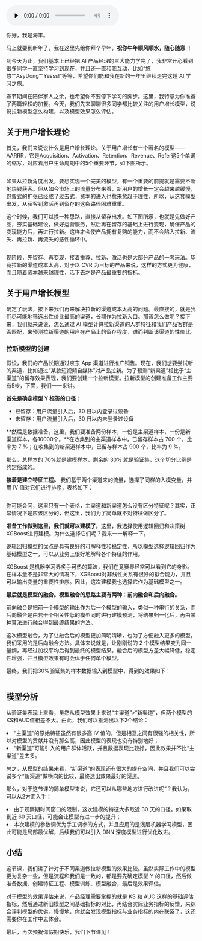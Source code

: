 <audio id="audio" title="春节加餐1 | 用户增长模型：怎么利用AI技术判断新渠道性价比？" controls="" preload="none"><source id="mp3" src="https://static001.geekbang.org/resource/audio/12/80/12f4087211cf2431ff6876e42e21d880.mp3"></audio>

你好，我是海丰。

马上就要到新年了，我在这里先给你拜个早年，**祝你牛年顺风顺水，随心随意** ！

到今天为止，我们基本上已经把 AI 产品经理的三大能力学完了，我非常开心看到很多同学一直坚持学习到现在，并且还一直和我互动，比如“悠悠”“AsyDong”“Yesss!”等等，希望你们能和我在新的一年里继续走完这趟 AI 学习之旅。

春节期间在陪伴家人之余，也希望你不要停下学习的脚步。这里，我特意为你准备了两篇轻松的加餐。今天，我们先来聊聊很多同学都比较关注的用户增长模型，说说拉新模型怎么构建，以及模型效果怎么评估。

## 关于用户增长理论

首先，我们来说说什么是用户增长理论。关于用户增长有一个著名的模型——AARRR，它是Acquisition、Activation、Retention、Revenue、Refer这5个单词的缩写，对应着用户生命周期中的5个重要环节，如下图所示。

<img src="https://static001.geekbang.org/resource/image/44/0e/445e00a9f4c3bfc0960c83d6e3bf3f0e.jpeg" alt="">

如果从拉新角度出发，要想实现一个完美的模型，有一个重要的前提就是需要不断地烧钱获客。但从如今市场上的流量分布来看，新用户的增长一定会越来越缓慢，野蛮式的扩张已经成了过去式，资本的进入也愈来愈趋于理性，所以，从这套模型出发，从获客到激活再到留存的这条路径困难重重。

这个时候，我们可以换一种思路，直接从留存出发。如下图所示，也就是先做好产品，夯实基础建设，做好运营服务，然后再在留存的基础上进行变现，确保产品的变现能力后，再进行拉新。这样才会使产品拥有复购的能力，而不会陷入拉新、流失、再拉新、再流失的恶性循环中。

<img src="https://static001.geekbang.org/resource/image/c4/16/c4781a207533e0c61e281d66f7432116.jpeg" alt="">

现阶段，先留存、再变现，接着推荐、拉新、激活也是大部分产品的一套玩法。毕竟拉新的渠道成本太高，对于以 CVR 为目标的产品来说，这样的方式更为健康，而且随着资本越来越理性，活下去才是产品最重要的指标。

## 关于用户增长模型

确定了玩法，接下来我们再来解决拉新的渠道成本太高的问题。最直接的，就是我们尽可能地筛选出性价比最高的渠道，长期作为拉新入口。那该怎么做呢？接下来，我们就来说说，怎么通过 AI 模型计算拉新渠道的人群特征和我们产品客群是否匹配，来预测拉新渠道的用户在产品上的留存程度，进而判断该渠道的性价比。

### 拉新模型的创建

假设，我们的产品长期通过京东 App 渠道进行推广销售。现在，我们想要尝试新的渠道，比如通过“某款短视频自媒体”对产品拉新。为了预测“新渠道”相比于“主渠道”的留存效果表现，我们要创建一个拉新模型。拉新模型的创建准备工作主要有5步，下面，我们一一来讲。

**首先是确定模型 Y 标签的口径：**

- 已留存：用户流量引入后，30 日以内登录过设备
- 未留存：用户流量引入后，30 日以内未登录过设备

**然后是数据准备。这里，我们要准备两份样本，一份是主渠道样本，一份是新渠道样本，各10000个。**在收集到的主渠道样本中，已留存样本占 700 个，比率为 7 %；在收集到的新渠道样本中，已留存样本占 900 个，比率为 9 %。

那么，总样本的 70%就是建模样本，剩余的 30% 就是验证集，这个切分比例是约定俗成的。

**接着是建立特征工程。** 我们基于两个渠道来的流量，选择了同样的入模变量，并用 IV 值对它们进行排序，表格如下：

<img src="https://static001.geekbang.org/resource/image/22/37/220a7340b9ecaeeyya3454bd0f89e637.jpeg" alt="">

你可能会问，这里只有一个表格，主渠道和新渠道怎么没有区分特征呢？其实，正常情况下是应该区分的，但这里，我们为了简单就不对特征做区分了。

**准备工作做到这里，我们就可以建模了**。这里，我选择使用逻辑回归和决策树XGBoost进行建模。为什么选择它们呢？我来一一解释一下。

逻辑回归模型的优点是具有良好的可解释性和稳定性，所以模型选择逻辑回归作为基础模型之一，可以从业务上很好地解释各个特征的作用。

XGBoost 是机器学习界炙手可热的算法，我们在竞赛界经常可以看到它的身影。在样本量不是非常大的情况下，XGBoost对非线性关系有很好的拟合能力，并且可以输出变量的重要性排序。因此，这次建模我也选择它作为基础模型之一。

**最后就是模型的融合。模型融合的思路主要有两种：前向融合和后向融合。**

前向融合是把前一个模型的输出作为后一个模型的输入，类似一种串行的关系，而后向融合是由若干个相关性低的模型同时进行建模预测，将结果归一化后，再由某种算法进行融合得到最终结果的方法。

这次模型融合，为了让融合后的模型更加简明清晰，也为了方便融入更多的模型，我们采用的是后向融合方法。具体来说就是，让刚刚说的 2 个模型结果变为同一量纲，再经过加权平均后得到最终的模型结果。融合后的模型方差大幅降低，稳定性增强，并且模型效果有时会优于任何单个模型。

最终，我们把30%验证集的样本数据输入到模型中，得到的效果如下：

<img src="https://static001.geekbang.org/resource/image/ae/9f/aec130e0dc4b3881866e3224e667b09f.jpeg" alt="">

## 模型分析

从验证集表现上来看，虽然从模型效果上来说“主渠道”&gt;“新渠道”，但两个模型的KS和AUC值相差不大。由此，我们可以推测出以下2个结论：

<li>
“主渠道”的原始特征虽然有很多高 IV 值的，但是相互之间有很强的相关性，所以对模型的贡献并没有那么高，因此模型的表现也没有特别地好；
</li>
<li>
“新渠道”可能引入的用户群体活跃，并且数据表现比较好，因此效果并不比“主渠道”差太多。
</li>

总之，从模型的结果来看，“新渠道”的表现还有很大的提升空间，并且我们可以尝试多个“新渠道”做横向的比较，最终选出效果最好的渠道。

那么，对于这节课的简单模型来说，它还可以从哪些地方进行改进呢”？我认为，可以从2方面入手：

<li>
由于观察期时间窗口的限制，这次建模的特征大多取近 30 天的口径。如果取到近 60 天口径，可能会让模型有进一步的提升；
</li>
<li>
本次建模的参数调优为手工调参的方式，并且应用的是浅层机器学习模型，因此可能是局部最优解，后续我们可以引入 DNN 深度模型进行优化改进。
</li>

## 小结

这节课，我们讲了针对于不同渠道做拉新模型的效果比较。虽然实际工作中的模型更为复杂一些，但是流程和我们是一致的，都是要先确定模型 Y 的口径，然后做准备数据、创建特征工程、模型训练、模型融合，最后是效果评估。

对于模型的效果评估来说，产品经理需要掌握的就是 KS 和 AUC 这样的基础评估指标，然后通过新旧模型之间基础指标的对比，再结合实际业务指标的反馈，来综合评判模型的优劣。慢慢地，你就会发现模型指标与业务指标的内在联系了，这还需要你在工作中去体会。

最后，再次预祝你假期快乐，我们下节课见！

